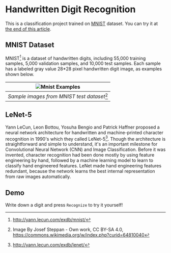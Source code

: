 # Handwritten Digit Recognition

This is a classification project trained on [MNIST](http://yann.lecun.com/exdb/mnist/) dataset. You can try it at [the end of this article](#demo).

## MNIST Dataset

MNIST[^mnist] is a dataset of handwritten digits, including 55,000 training samples, 5,000 validation samples, and 10,000 test samples. Each sample has a labeled gray value 28\*28 pixel handwritten digit image, as examples shown below.

[^mnist]: http://yann.lecun.com/exdb/mnist/

|  ![Mnist Examples](@assets/img/ml/MnistExamples.png)   |
| :----------------------------------------------------: |
| _Sample images from MNIST test dataset_[^mnist_sample] |

[^mnist_sample]: Image By Josef Steppan - Own work, CC BY-SA 4.0, <https://commons.wikimedia.org/w/index.php?curid=64810040>

## LeNet-5

Yann LeCun, Leon Bottou, Yosuha Bengio and Patrick Haffner proposed a neural network architecture for handwritten and machine-printed character recognition in 1990's which they called LeNet-5[^lenet]. Though the architecture is straightforward and simple to understand, it's an important milestone for Convolutional Neural Network (CNN) and Image Classification. Before it was invented, character recognition had been done mostly by using feature engineering by hand, followed by a machine learning model to learn to classify hand engineered features. LeNet made hand engineering features redundant, because the network learns the best internal representation from raw images automatically.

[^lenet]: http://yann.lecun.com/exdb/lenet/

## Demo

Write down a digit and press `Recognize` to try it yourself!

<DemoMnist/>
